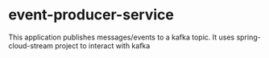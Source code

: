 # event-producer-service

This application publishes messages/events to a kafka topic. It uses spring-cloud-stream project to interact with kafka 